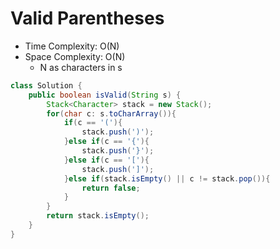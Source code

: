 # Valid Parentheses

- Time Complexity: O(N)
- Space Complexity: O(N)
  - N as characters in s

```java
class Solution {
    public boolean isValid(String s) {
        Stack<Character> stack = new Stack();
        for(char c: s.toCharArray()){
            if(c == '('){
                stack.push(')');
            }else if(c == '{'){
                stack.push('}');
            }else if(c == '['){
                stack.push(']');
            }else if(stack.isEmpty() || c != stack.pop()){
                return false;
            }
        }
        return stack.isEmpty();
    }
}
```
